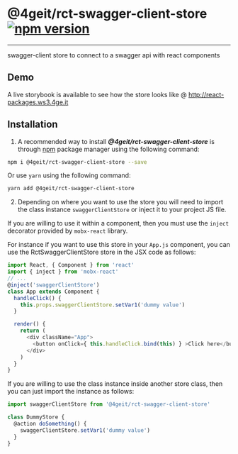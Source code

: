 # @4geit/rct-swagger-client-store [![npm version](//badge.fury.io/js/@4geit%2Frct-swagger-client-store.svg)](//badge.fury.io/js/@4geit%2Frct-swagger-client-store)

---

swagger-client store to connect to a swagger api with react components

## Demo

A live storybook is available to see how the store looks like @ http://react-packages.ws3.4ge.it

## Installation

1. A recommended way to install ***@4geit/rct-swagger-client-store*** is through [npm](//www.npmjs.com/search?q=@4geit/rct-swagger-client-store) package manager using the following command:

```bash
npm i @4geit/rct-swagger-client-store --save
```

Or use `yarn` using the following command:

```bash
yarn add @4geit/rct-swagger-client-store
```

2. Depending on where you want to use the store you will need to import the class instance `swaggerClientStore` or inject it to your project JS file.

If you are willing to use it within a component, then you must use the `inject` decorator provided by `mobx-react` library.

For instance if you want to use this store in your `App.js` component, you can use the RctSwaggerClientStore store in the JSX code as follows:

```js
import React, { Component } from 'react'
import { inject } from 'mobx-react'
// ...
@inject('swaggerClientStore')
class App extends Component {
  handleClick() {
    this.props.swaggerClientStore.setVar1('dummy value')
  }

  render() {
    return (
      <div className="App">
        <button onClick={ this.handleClick.bind(this) } >Click here</button>
      </div>
    )
  }
}
```

If you are willing to use the class instance inside another store class, then you can just import the instance as follows:

```js
import swaggerClientStore from '@4geit/rct-swagger-client-store'

class DummyStore {
  @action doSomething() {
    swaggerClientStore.setVar1('dummy value')
  }
}
```
